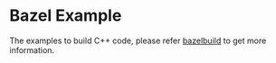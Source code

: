 Bazel Example
===

The examples to build C++ code, please refer [bazelbuild](https://github.com/bazelbuild/examples/tree/master/cpp-tutorial) to get more information.
